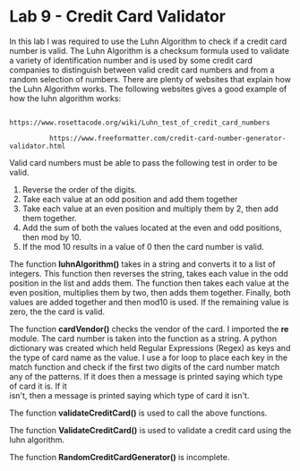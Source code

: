 # Lab 9 - Credit Card Validator

In this lab I was required to use the Luhn Algorithm to check if a credit card number is valid. The Luhn Algorithm is a
checksum formula used to validate a variety of identification number and is used by some credit card companies to distinguish
between valid credit card numbers and from a random selection of numbers. There are plenty of websites that explain how
the Luhn Algorithm works. The following websites gives a good example of how the luhn algorithm works:

              https://www.rosettacode.org/wiki/Luhn_test_of_credit_card_numbers

              https://www.freeformatter.com/credit-card-number-generator-validator.html

Valid card numbers must be able to pass the following test in order to be valid.

1. Reverse the order of the digits.
2. Take each value at an odd position and add them together
3. Take each value at an even position and multiply them by 2, then add them together.
4. Add the sum of both the values located at the even and odd positions, then mod by 10.
5. If the mod 10 results in a value of 0 then the card number is valid.

The function **luhnAlgorithm()** takes in a string and converts it to a list of integers. This function then reverses the 
string, takes each value in the odd position in the list and adds them. The function then takes each value at the even 
position, multiplies them by two, then adds them together. Finally, both values are added together and then mod10 is used.
If the remaining value is zero, the the card is valid.

The function **cardVendor()** checks the vendor of the card. I imported the **re** module. The card number is taken into 
the function as a string. A python dictionary was created which held Regular Expressions (Regex) as keys and the type of 
card name as the value. I use a for loop to place each key in  the match function and check if the first two digits of 
the card number match any of the patterns. If it does then a message is printed saying which type of card it is. If it  
isn't, then a message is printed saying which type of card it isn't.

The function **validateCreditCard()** is used to call the above functions.

The function **ValidateCreditCard()** is used to validate a credit card using the luhn algorithm. 

The function **RandomCreditCardGenerator()** is incomplete.